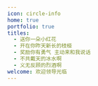 ```yaml
---
icon: circle-info
home: true
portfolio: true
titles: 
  - 送你一朵小红花
  - 开在你昨天新长的枝桠
  - 奖励你有勇气 主动来和我说话
  - 不共戴天的冰水啊
  - 义无反顾的烈酒啊
welcome: 欢迎领导光临
---
```

